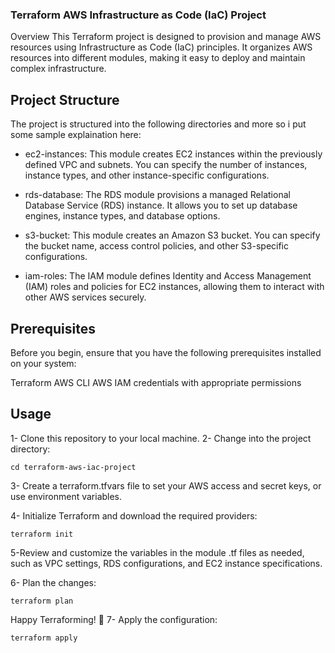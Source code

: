 ### Terraform AWS Infrastructure as Code (IaC) Project
Overview
This Terraform project is designed to provision and manage AWS resources using Infrastructure as Code (IaC) principles. It organizes AWS resources into different modules, making it easy to deploy and maintain complex infrastructure.

## Project Structure
The project is structured into the following directories and more so i put some sample explaination here:

* ec2-instances: This module creates EC2 instances within the previously defined VPC and subnets. You can specify the number of instances, instance types, and other instance-specific configurations.

* rds-database: The RDS module provisions a managed Relational Database Service (RDS) instance. It allows you to set up database engines, instance types, and database options.

* s3-bucket: This module creates an Amazon S3 bucket. You can specify the bucket name, access control policies, and other S3-specific configurations.

* iam-roles: The IAM module defines Identity and Access Management (IAM) roles and policies for EC2 instances, allowing them to interact with other AWS services securely.

## Prerequisites
Before you begin, ensure that you have the following prerequisites installed on your system:

Terraform
AWS CLI
AWS IAM credentials with appropriate permissions
## Usage
1- Clone this repository to your local machine.
2- Change into the project directory:
```
cd terraform-aws-iac-project
```
3- Create a terraform.tfvars file to set your AWS access and secret keys, or use environment variables.

4- Initialize Terraform and download the required providers:
```
terraform init
```
5-Review and customize the variables in the module .tf files as needed, such as VPC settings, RDS configurations, and EC2 instance specifications.

6- Plan the changes:
```
terraform plan
```
Happy Terraforming! 🚀
7- Apply the configuration:
```
terraform apply
```
